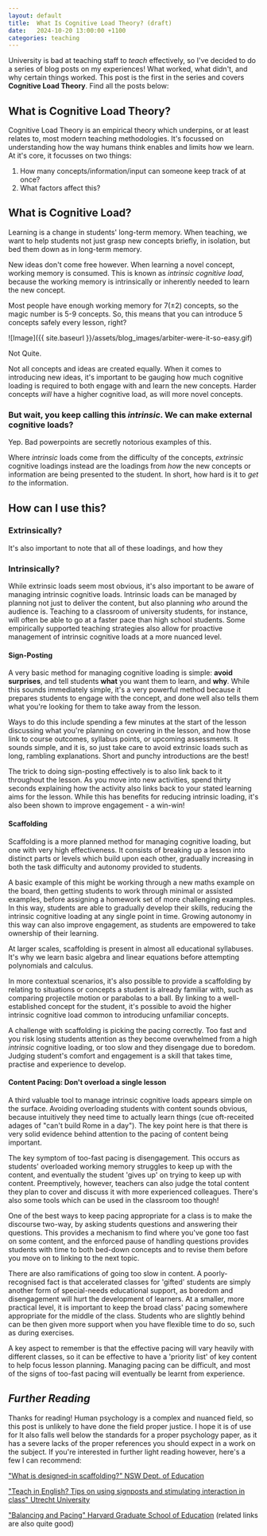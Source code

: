 ```yaml
---
layout: default
title:  What Is Cognitive Load Theory? (draft)
date:   2024-10-20 13:00:00 +1100
categories: teaching
---
```


University is bad at teaching staff to *teach* effectively, so I've decided to do a series of blog posts on my experiences! What worked, what didn't, and why certain things worked.
This post is the first in the series and covers **Cognitive Load Theory**. Find all the posts below:

<!-- TODO: Link to all posts -->

## What is Cognitive Load Theory?

Cognitive Load Theory is an empirical theory which underpins, or at least relates to, most modern teaching methodologies. It's focussed on understanding how the way humans think enables and limits how we learn. At it's core, it focusses on two things:

1. How many concepts/information/input can someone keep track of at once?
2. What factors affect this?

## What is Cognitive Load?

Learning is a change in students' long-term memory. When teaching, we want to help students not just grasp new concepts briefly, in isolation, but bed them down as in long-term memory.

New ideas don't come free however. When learning a novel concept, working memory is consumed. This is known as *intrinsic cognitive load*, because the working memory is intrinsically or inherently needed to learn the new concept.

Most people have enough working memory for 7(±2) concepts, so the magic number is 5-9 concepts. So, this means that you can introduce 5 concepts safely every lesson, right?

![Image]({{ site.baseurl }}/assets/blog_images/arbiter-were-it-so-easy.gif)

Not Quite.

Not all concepts and ideas are created equally. When it comes to introducing new ideas, it's important to be gauging how much cognitive loading is required to both engage with and learn the new concepts. Harder concepts *will* have a higher cognitive load, as will more novel concepts.

### But wait, you keep calling this *intrinsic*. We can make external cognitive loads?

Yep. Bad powerpoints are secretly notorious examples of this.

Where *intrinsic* loads come from the difficulty of the concepts, *extrinsic* cognitive loadings instead are the loadings from *how* the new concepts or information are being presented to the student. In short, how hard is it to *get to* the information.

## How can I use this?

### Extrinsically?

It's also important to note that all of these loadings, and how they

### Intrinsically?

While extrinsic loads seem most obvious, it's also important to be aware of managing intrinsic cognitive loads.
Intrinsic loads can be managed by planning not just to deliver the content, but also planning *who* around the audience is. Teaching to a classroom of university students, for instance, will often be able to go at a faster pace than high school students. Some empirically supported teaching strategies also allow for proactive management of intrinsic cognitive loads at a more nuanced level.

#### Sign-Posting

A very basic method for managing cognitive loading is simple: **avoid surprises**, and tell students **what** you want them to learn, and **why**.
While this sounds immediately simple, it's a very powerful method because it prepares students to engage with the concept, and done well also tells them what you're looking for them to take away from the lesson.

Ways to do this include spending a few minutes at the start of the lesson discussing what you're planning on covering in the lesson, and how those link to course outcomes, syllabus points, or upcoming assessments. It sounds simple, and it is, so just take care to avoid extrinsic loads such as long, rambling explanations. Short and punchy introductions are the best!

The trick to doing sign-posting effectively is to also link back to it throughout the lesson. As you move into new activities, spend thirty seconds explaining how the activity also links back to your stated learning aims for the lesson. While this has benefits for reducing intrinsic loading, it's also been shown to improve engagement - a win-win!

#### Scaffolding

Scaffolding is a more planned method for managing cognitive loading, but one with very high effectiveness. It consists of breaking up a lesson into distinct parts or levels which build upon each other, gradually increasing in both the task difficulty and autonomy provided to students.

A basic example of this might be working through a new maths example on the board, then getting students to work through minimal or assisted examples, before assigning a homework set of more challenging examples. In this way, students are able to gradually develop their skills, reducing the intrinsic cognitive loading at any single point in time. Growing autonomy in this way can also improve engagement, as students are empowered to take ownership of their learning.

At larger scales, scaffolding is present in almost all educational syllabuses. It's why we learn basic algebra and linear equations before attempting polynomials and calculus.

In more contextual scenarios, it's also possible to provide a scaffolding by relating to situations or concepts a student is already familiar with, such as comparing projectile motion or parabolas to a ball. By linking to a well-established concept for the student, it's possible to avoid the higher intrinsic cognitive load common to introducing unfamiliar concepts.

A challenge with scaffolding is picking the pacing correctly. Too fast and you risk losing students attention as they become overwhelmed from a high *intrinsic* cognitive loading, or too slow and they disengage due to boredom. Judging student's comfort and engagement is a skill that takes time, practise and experience to develop.

#### Content Pacing: Don't overload a single lesson

A third valuable tool to manage intrinsic cognitive loads appears simple on the surface. Avoiding overloading students with content sounds obvious, because intuitively they need time to actually learn things (cue oft-receited adages of "can't build Rome in a day"). The key point here is that there is very solid evidence behind attention to the pacing of content being important.

The key symptom of too-fast pacing is disengagement. This occurs as students' overloaded working memory struggles to keep up with the content, and eventually the student 'gives up' on trying to keep up with content. Preemptively, however, teachers can also judge the total content they plan to cover and discuss it with more experienced colleagues. There's also some tools which can be used in the classroom too though!

One of the best ways to keep pacing appropriate for a class is to make the discourse two-way, by asking students questions and answering their questions. This provides a mechanism to find where you've gone too fast on some content, and the enforced pause of handling questions provides students with time to both bed-down concepts and to revise them before you move on to linking to the next topic.

There are also ramifications of going too slow in content. A poorly-recognised fact is that accelerated classes for 'gifted' students are simply another form of special-needs educational support, as boredom and disengagement will hurt the development of learners. At a smaller, more practical level, it is important to keep the broad class' pacing somewhere appropriate for the middle of the class. Students who are slightly behind can be then given more support when you have flexible time to do so, such as during exercises.

A key aspect to remember is that the effective pacing will vary heavily with different classes, so it can be effective to have a 'priority list' of key content to help focus lesson planning. Managing pacing can be difficult, and most of the signs of too-fast pacing will eventually be learnt from experience.

## *Further Reading*

Thanks for reading! Human psychology is a complex and nuanced field, so this post is unlikely to have done the field proper justice. I hope it is of use for It also falls well below the standards for a proper psychology paper, as it has a severe lacks of the proper references you should expect in a work on the subject. If you're interested in further light reading however, here's a few I can recommend:

["What is designed-in scaffolding?" NSW Dept. of Education](https://education.nsw.gov.au/content/dam/main-education/teaching-and-learning/curriculum/multicultural-education/eald/urh/What_is_designed-in_scaffolding.pdf)

["Teach in English? Tips on using signposts and stimulating interaction in class" Utrecht University](https://www.uu.nl/en/education/educational-development-training/knowledge-dossiers/knowledge-dossier-teaching-in-higher-education/teach-in-english-tips-on-using-signposts-and-stimulating-interaction-in-class)

["Balancing and Pacing" Harvard Graduate School of Education](https://instructionalmoves.gse.harvard.edu/balancing-pacing) (related links are also quite good)
